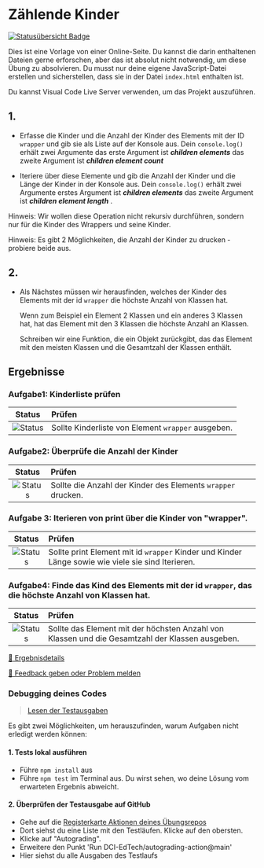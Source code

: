 # Zählende Kinder
[![Statusübersicht Badge](../../blob/badges/.github/badges/autograding/badge.svg)](#Ergebnisse)


Dies ist eine Vorlage von einer Online-Seite.
Du kannst die darin enthaltenen Dateien gerne erforschen, aber das ist absolut nicht notwendig, um diese Übung zu absolvieren.
Du musst nur deine eigene JavaScript-Datei erstellen und sicherstellen, dass sie in der Datei `index.html` enthalten ist.

Du kannst Visual Code Live Server verwenden, um das Projekt auszuführen.

## 1.
* Erfasse die Kinder und die Anzahl der Kinder des Elements mit der ID `wrapper` und gib sie als Liste auf der Konsole aus.
        Dein `console.log()` erhält zwei Argumente das erste Argument ist __*children elements*__ das zweite Argument ist __*children element count*__

* Iteriere über diese Elemente und gib die Anzahl der Kinder und die Länge der Kinder in der Konsole aus.
        Dein `console.log()` erhält zwei Argumente erstes Argument ist __*children elements*__ das zweite Argument ist __*children element length*__ .

Hinweis: Wir wollen diese Operation nicht rekursiv durchführen, sondern nur für die Kinder des Wrappers und seine Kinder.

Hinweis: Es gibt 2 Möglichkeiten, die Anzahl der Kinder zu drucken - probiere beide aus.

## 2.

* Als Nächstes müssen wir herausfinden, welches der Kinder des Elements mit der id `wrapper` die höchste Anzahl von Klassen hat.

    Wenn zum Beispiel ein Element 2 Klassen und ein anderes 3 Klassen hat, hat das Element mit den 3 Klassen die höchste Anzahl an Klassen.

    Schreiben wir eine Funktion, die ein Objekt zurückgibt, das das Element mit den meisten Klassen und die Gesamtzahl der Klassen enthält.

[//]: # (autograding info start)
## Ergebnisse


### Aufgabe1: Kinderliste prüfen

| Status | Prüfen |
| :-------------------------------------: | :--------------------------------------------------------------------------------------- |
| ![Status](../../blob/badges/.github/badges/autograding/status0.svg) | Sollte Kinderliste von Element `wrapper` ausgeben. |

### Aufgabe2: Überprüfe die Anzahl der Kinder

| Status | Prüfen |
| :-------------------------------------: | :--------------------------------------------------------------------------------------- |
| ![Status](../../blob/badges/.github/badges/autograding/status1.svg) | Sollte die Anzahl der Kinder des Elements `wrapper` drucken. |

### Aufgabe 3: Iterieren von print über die Kinder von "wrapper".

| Status | Prüfen |
| :-------------------------------------: | :--------------------------------------------------------------------------------------- |
| ![Status](../../blob/badges/.github/badges/autograding/status2.svg) | Sollte print Element mit id `wrapper` Kinder und Kinder Länge sowie wie viele sie sind Iterieren. |

### Aufgabe4: Finde das Kind des Elements mit der id `wrapper`, das die höchste Anzahl von Klassen hat.

| Status | Prüfen |
| :-------------------------------------: | :--------------------------------------------------------------------------------------- |
| ![Status](../../blob/badges/.github/badges/autograding/status3.svg) | Sollte das Element mit der höchsten Anzahl von Klassen und die Gesamtzahl der Klassen ausgeben. |



[🔬 Ergebnisdetails](https://github.com/DigitalCareerInstitute/Browser-DOM-traversing-children-count/actions)

[📢 Feedback geben oder Problem melden](https://docs.google.com/forms/d/e/1FAIpQLSfS8wPh6bCMTLF2wmjiE5_UhPiOEnubEwwPLN_M8zTCjx5qbg/viewform?usp=pp_url&entry.652569746=Browser-DOM-traversing-children-count&entry.2115011968=https%3A%2F%2Fgithub.com%2FDigitalCareerInstitute%2FBrowser-DOM-traversing-children-count)

### Debugging deines Codes
> [Lesen der Testausgaben](https://github.com/DCI-EdTech/autograding-setup/wiki/Reading-test-outputs)

Es gibt zwei Möglichkeiten, um herauszufinden, warum Aufgaben nicht erledigt werden können:
#### 1. Tests lokal ausführen
- Führe `npm install` aus
- Führe `npm test` im Terminal aus. Du wirst sehen, wo deine Lösung vom erwarteten Ergebnis abweicht.

#### 2. Überprüfen der Testausgabe auf GitHub
- Gehe auf die [Registerkarte Aktionen deines Übungsrepos](https://github.com/DigitalCareerInstitute/Browser-DOM-traversing-children-count/actions)
- Dort siehst du eine Liste mit den Testläufen. Klicke auf den obersten.
- Klicke auf "Autograding".
- Erweitere den Punkt 'Run DCI-EdTech/autograding-action@main'
- Hier siehst du alle Ausgaben des Testlaufs

[//]: # (autograding info end)
